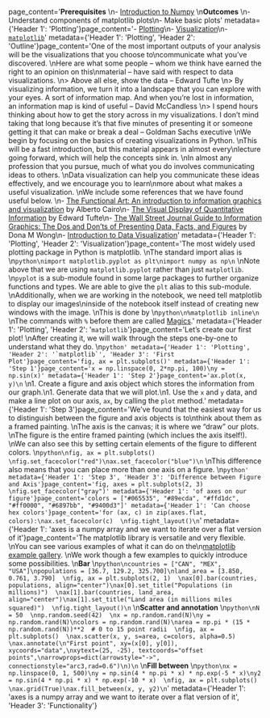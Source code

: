 page_content='**Prerequisites**  \n- [Introduction to Numpy](numpy_arrays.ipynb)  \n**Outcomes**  \n- Understand components of matplotlib plots\n- Make basic plots' metadata={'Header 1': 'Plotting'}page_content='- [Plotting](#Plotting)\n- [Visualization](#Visualization)\n- [`matplotlib`](#`matplotlib`)' metadata={'Header 1': 'Plotting', 'Header 2': 'Outline'}page_content='One of the most important outputs of your analysis will be the visualizations that you choose to\ncommunicate what you’ve discovered.  \nHere are what some people – whom we think have earned the right to an opinion on this\nmaterial – have said with respect to data visualizations.  \n> Above all else, show the data – Edward Tufte  \n> By visualizing information, we turn it into a landscape that you can explore with your eyes. A sort of information map. And when you’re lost in information, an information map is kind of useful – David McCandless  \n> I spend hours thinking about how to get the story across in my visualizations. I don’t mind taking that long because it’s that five minutes of presenting it or someone getting it that can make or break a deal – Goldman Sachs executive  \nWe begin by focusing on the basics of creating visualizations in Python.  \nThis will be a fast introduction, but this material appears in almost every\nlecture going forward, which will help the concepts sink in.  \nIn almost any profession that you pursue, much of what you do involves communicating ideas to others.  \nData visualization can help you communicate these ideas effectively, and we encourage you to learn\nmore about what makes a useful visualization.  \nWe include some references that we have found useful below.  \n- [The Functional Art: An introduction to information graphics and visualization](https://www.amazon.com/The-Functional-Art-introduction-visualization/dp/0321834739/) by Alberto Cairo\n- [The Visual Display of Quantitative Information](https://www.amazon.com/Visual-Display-Quantitative-Information/dp/1930824130) by Edward Tufte\n- [The Wall Street Journal Guide to Information Graphics: The Dos and Don’ts of Presenting Data, Facts, and Figures](https://www.amazon.com/Street-Journal-Guide-Information-Graphics/dp/0393347281) by Dona M Wong\n- [Introduction to Data Visualization](http://paldhous.github.io/ucb/2016/dataviz/index.html)' metadata={'Header 1': 'Plotting', 'Header 2': 'Visualization'}page_content='The most widely used plotting package in Python is matplotlib.  \nThe standard import alias is  \n```python\nimport matplotlib.pyplot as plt\nimport numpy as np\n```  \nNote above that we are using `matplotlib.pyplot` rather than just `matplotlib`.  \n`pyplot` is a sub-module found in some large packages to further organize functions and types. We are able to give the `plt` alias to this sub-module.  \nAdditionally, when we are working in the notebook, we need tell matplotlib to display our images\ninside of the notebook itself instead of creating new windows with the image.  \nThis is done by  \n```python\n%matplotlib inline\n```  \nThe commands with `%` before them are called [Magics](https://ipython.readthedocs.io/en/stable/interactive/magics.html).' metadata={'Header 1': 'Plotting', 'Header 2': '`matplotlib`'}page_content='Let’s create our first plot!  \nAfter creating it, we will walk through the steps one-by-one to understand what they do.  \n```python' metadata={'Header 1': 'Plotting', 'Header 2': '`matplotlib`', 'Header 3': 'First Plot'}page_content='fig, ax = plt.subplots()' metadata={'Header 1': 'Step 1'}page_content='x = np.linspace(0, 2*np.pi, 100)\ny = np.sin(x)' metadata={'Header 1': 'Step 2'}page_content='ax.plot(x, y)\n```  \n1. Create a figure and axis object which stores the information from our graph.\n1. Generate data that we will plot.\n1. Use the `x` and `y` data, and make a line plot on our axis, `ax`, by calling the `plot` method.' metadata={'Header 1': 'Step 3'}page_content='We’ve found that the easiest way for us to distinguish between the figure and axis objects is to\nthink about them as a framed painting.  \nThe axis is the canvas; it is where we “draw” our plots.  \nThe figure is the entire framed painting (which inclues the axis itself!).  \nWe can also see this by setting certain elements of the figure to different colors.  \n```python\nfig, ax = plt.subplots()  \nfig.set_facecolor("red")\nax.set_facecolor("blue")\n```  \nThis difference also means that you can place more than one axis on a figure.  \n```python' metadata={'Header 1': 'Step 3', 'Header 3': 'Difference between Figure and Axis'}page_content='fig, axes = plt.subplots(2, 3)  \nfig.set_facecolor("gray")' metadata={'Header 1': 'of axes on our figure'}page_content='colors = ["#065535", "#89ecda", "#ffd1dc", "#ff0000", "#6897bb", "#9400d3"]' metadata={'Header 1': 'Can choose hex colors'}page_content='for (ax, c) in zip(axes.flat, colors):\nax.set_facecolor(c)  \nfig.tight_layout()\n```' metadata={'Header 1': 'axes is a numpy array and we want to iterate over a flat version of it'}page_content='The matplotlib library is versatile and very flexible.  \nYou can see various examples of what it can do on the\n[matplotlib example gallery](https://matplotlib.org/gallery.html).  \nWe work though a few examples to quickly introduce some possibilities.  \n**Bar**  \n```python\ncountries = ["CAN", "MEX", "USA"]\npopulations = [36.7, 129.2, 325.700]\nland_area = [3.850, 0.761, 3.790]  \nfig, ax = plt.subplots(2, 1)  \nax[0].bar(countries, populations, align="center")\nax[0].set_title("Populations (in millions)")  \nax[1].bar(countries, land_area, align="center")\nax[1].set_title("Land area (in millions miles squared)")  \nfig.tight_layout()\n```  \n**Scatter and annotation**  \n```python\nN = 50  \nnp.random.seed(42)  \nx = np.random.rand(N)\ny = np.random.rand(N)\ncolors = np.random.rand(N)\narea = np.pi * (15 * np.random.rand(N))**2  # 0 to 15 point radii  \nfig, ax = plt.subplots()  \nax.scatter(x, y, s=area, c=colors, alpha=0.5)  \nax.annotate(\n"First point", xy=(x[0], y[0]), xycoords="data",\nxytext=(25, -25), textcoords="offset points",\narrowprops=dict(arrowstyle="->", connectionstyle="arc3,rad=0.6")\n)\n```  \n**Fill between**  \n```python\nx = np.linspace(0, 1, 500)\ny = np.sin(4 * np.pi * x) * np.exp(-5 * x)\ny2 = np.sin(4 * np.pi * x) * np.exp(-10 * x)  \nfig, ax = plt.subplots()  \nax.grid(True)\nax.fill_between(x, y, y2)\n```' metadata={'Header 1': 'axes is a numpy array and we want to iterate over a flat version of it', 'Header 3': 'Functionality'}
